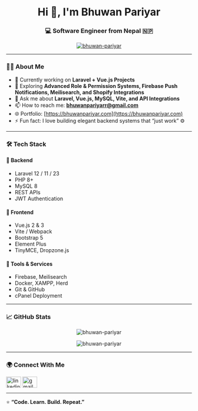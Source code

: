 <h1 align="center">Hi 👋, I'm Bhuwan Pariyar</h1>
<h3 align="center">💻 Software Engineer from Nepal 🇳🇵</h3>

<p align="center">
  <a href="https://github.com/bhuwan-pariyar">
    <img src="https://komarev.com/ghpvc/?username=bhuwan-pariyar&label=Profile%20views&color=0e75b6&style=flat" alt="bhuwan-pariyar" />
  </a>
</p>

---

### 👨‍💻 About Me
- 🔭 Currently working on **Laravel + Vue.js Projects**
- 🌱 Exploring **Advanced Role & Permission Systems, Firebase Push Notifications, Meilisearch, and Shopify Integrations**
- 💬 Ask me about **Laravel, Vue.js, MySQL, Vite, and API Integrations**
- 📫 How to reach me: **bhuwanpariyarr@gmail.com**
- 🌐 Portfolio: [https://bhuwanpariyar.com](https://bhuwanpariyar.com)
- ⚡ Fun fact: I love building elegant backend systems that “just work” ⚙️

---

### 🛠️ Tech Stack

#### 💾 Backend
- Laravel 12 / 11 / 23
- PHP 8+
- MySQL 8
- REST APIs
- JWT Authentication

#### 🎨 Frontend
- Vue.js 2 & 3
- Vite / Webpack
- Bootstrap 5
- Element Plus
- TinyMCE, Dropzone.js

#### 🧰 Tools & Services
- Firebase, Meilisearch
- Docker, XAMPP, Herd
- Git & GitHub
- cPanel Deployment

---

### 📈 GitHub Stats

<p align="center">
  <img src="https://github-readme-stats.vercel.app/api?username=bhuwan-pariyar&show_icons=true&theme=tokyonight" alt="bhuwan-pariyar" />
</p>

<p align="center">
  <img src="https://github-readme-streak-stats.herokuapp.com/?user=bhuwan-pariyar&theme=tokyonight" alt="bhuwan-pariyar" />
</p>

---

### 🌍 Connect With Me

<p align="left">
  <a href="[https://linkedin.com/in/YOUR-LINK](https://www.linkedin.com/in/bhuwan-pariyar-18613018b/)" target="_blank"><img align="center" src="https://cdn.jsdelivr.net/npm/simple-icons@v3/icons/linkedin.svg" alt="linkedin" height="30" width="40" /></a>
  <a href="mailto:bhuwanpariyarr@gmail.com" target="_blank"><img align="center" src="https://cdn.jsdelivr.net/npm/simple-icons@v3/icons/gmail.svg" alt="gmail" height="30" width="40" /></a>
</p>

---

⭐ **“Code. Learn. Build. Repeat.”**  
